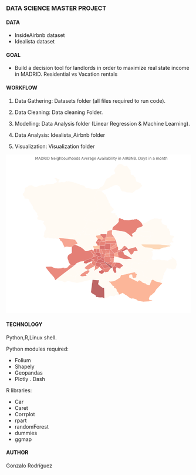 

### DATA SCIENCE MASTER PROJECT 

#### DATA
- InsideAirbnb dataset
- Idealista dataset

#### GOAL

- Build a decision  tool for landlords in order to maximize real state income in MADRID. Residential vs Vacation rentals

#### WORKFLOW

1) Data Gathering:  Datasets folder (all files required to run code).

2) Data Cleaning:   Data cleaning Folder.

3) Modelling:       Data Analysis folder (Linear Regression & Machine Learning).

4) Data Analysis:   Idealista_Airbnb folder

5) Visualization:   Visualization folder

![](https://github.com/penadorada/TFM/blob/master/VISUALIZATION/choromad2.png)

#### TECHNOLOGY

Python,R,Linux shell.

Python modules required:
- Folium 
- Shapely
- Geopandas
- Plotly
. Dash

R libraries:
- Car
- Caret
- Corrplot
- rpart
- randomForest
- dummies
- ggmap

#### AUTHOR
Gonzalo Rodríguez










